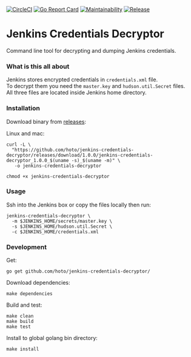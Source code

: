 [![CircleCI](https://circleci.com/gh/hoto/jenkins-credentials-decryptor/tree/master.svg?style=svg)](https://circleci.com/gh/hoto/jenkins-credentials-decryptor/tree/master)
[![Go Report Card](https://goreportcard.com/badge/github.com/hoto/jenkins-credentials-decryptor)](https://goreportcard.com/report/github.com/hoto/jenkins-credentials-decryptor)
[![Maintainability](https://api.codeclimate.com/v1/badges/27f61a82b9a5589f1a07/maintainability)](https://codeclimate.com/github/hoto/jenkins-credentials-decryptor/maintainability)
[![Release](https://img.shields.io/github/release/hoto/jenkins-credentials-decryptor.svg?style=flat-square)](https://github.com/hoto/jenkins-credentials-decryptor/releases/latest)
# Jenkins Credentials Decryptor

Command line tool for decrypting and dumping Jenkins credentials.

### What is this all about

Jenkins stores encrypted credentials in `credentials.xml` file.  
To decrypt them you need the `master.key` and `hudson.util.Secret` files.  
All three files are located inside Jenkins home directory.

### Installation

Download binary from [releases](https://github.com/hoto/jenkins-credentials-decryptor/releases):

Linux and mac:

    curl -L \
      "https://github.com/hoto/jenkins-credentials-decryptor/releases/download/1.0.0/jenkins-credentials-decryptor_1.0.0_$(uname -s)_$(uname -m)" \
       -o jenkins-credentials-decryptor

    chmod +x jenkins-credentials-decryptor
    
### Usage

Ssh into the Jenkins box or copy the files locally then run:

    jenkins-credentials-decryptor \
      -m $JENKINS_HOME/secrets/master.key \
      -s $JENKINS_HOME/hudson.util.Secret \
      -c $JENKINS_HOME/credentials.xml 
    
### Development

Get:

    go get github.com/hoto/jenkins-credentials-decryptor/

Download dependencies:

    make dependencies

Build and test:

    make clean
    make build
    make test

Install to global golang bin directory:

    make install

